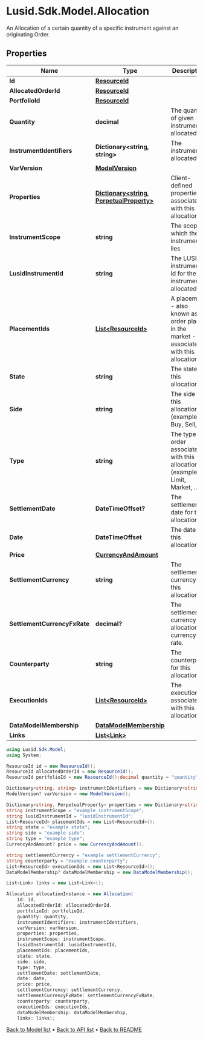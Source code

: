 # Lusid.Sdk.Model.Allocation
An Allocation of a certain quantity of a specific instrument against an originating  Order.

## Properties

Name | Type | Description | Notes
------------ | ------------- | ------------- | -------------
**Id** | [**ResourceId**](ResourceId.md) |  | 
**AllocatedOrderId** | [**ResourceId**](ResourceId.md) |  | 
**PortfolioId** | [**ResourceId**](ResourceId.md) |  | 
**Quantity** | **decimal** | The quantity of given instrument allocated. | 
**InstrumentIdentifiers** | **Dictionary&lt;string, string&gt;** | The instrument allocated. | 
**VarVersion** | [**ModelVersion**](ModelVersion.md) |  | [optional] 
**Properties** | [**Dictionary&lt;string, PerpetualProperty&gt;**](PerpetualProperty.md) | Client-defined properties associated with this allocation. | [optional] 
**InstrumentScope** | **string** | The scope in which the instrument lies | [optional] 
**LusidInstrumentId** | **string** | The LUSID instrument id for the instrument allocated. | 
**PlacementIds** | [**List&lt;ResourceId&gt;**](ResourceId.md) | A placement - also known as an order placed in the market - associated with this allocation. | [optional] 
**State** | **string** | The state of this allocation. | [optional] 
**Side** | **string** | The side of this allocation (examples: Buy, Sell, ...). | [optional] 
**Type** | **string** | The type of order associated with this allocation (examples: Limit, Market, ...). | [optional] 
**SettlementDate** | **DateTimeOffset?** | The settlement date for this allocation. | [optional] 
**Date** | **DateTimeOffset** | The date of this allocation. | [optional] 
**Price** | [**CurrencyAndAmount**](CurrencyAndAmount.md) |  | [optional] 
**SettlementCurrency** | **string** | The settlement currency of this allocation. | [optional] 
**SettlementCurrencyFxRate** | **decimal?** | The settlement currency to allocation currency FX rate. | [optional] 
**Counterparty** | **string** | The counterparty for this allocation. | [optional] 
**ExecutionIds** | [**List&lt;ResourceId&gt;**](ResourceId.md) | The executions associated with this allocation | [optional] 
**DataModelMembership** | [**DataModelMembership**](DataModelMembership.md) |  | [optional] 
**Links** | [**List&lt;Link&gt;**](Link.md) |  | [optional] 

```csharp
using Lusid.Sdk.Model;
using System;

ResourceId id = new ResourceId();
ResourceId allocatedOrderId = new ResourceId();
ResourceId portfolioId = new ResourceId();decimal quantity = "quantity";

Dictionary<string, string> instrumentIdentifiers = new Dictionary<string, string>();
ModelVersion? varVersion = new ModelVersion();

Dictionary<string, PerpetualProperty> properties = new Dictionary<string, PerpetualProperty>();
string instrumentScope = "example instrumentScope";
string lusidInstrumentId = "lusidInstrumentId";
List<ResourceId> placementIds = new List<ResourceId>();
string state = "example state";
string side = "example side";
string type = "example type";
CurrencyAndAmount? price = new CurrencyAndAmount();

string settlementCurrency = "example settlementCurrency";
string counterparty = "example counterparty";
List<ResourceId> executionIds = new List<ResourceId>();
DataModelMembership? dataModelMembership = new DataModelMembership();

List<Link> links = new List<Link>();

Allocation allocationInstance = new Allocation(
    id: id,
    allocatedOrderId: allocatedOrderId,
    portfolioId: portfolioId,
    quantity: quantity,
    instrumentIdentifiers: instrumentIdentifiers,
    varVersion: varVersion,
    properties: properties,
    instrumentScope: instrumentScope,
    lusidInstrumentId: lusidInstrumentId,
    placementIds: placementIds,
    state: state,
    side: side,
    type: type,
    settlementDate: settlementDate,
    date: date,
    price: price,
    settlementCurrency: settlementCurrency,
    settlementCurrencyFxRate: settlementCurrencyFxRate,
    counterparty: counterparty,
    executionIds: executionIds,
    dataModelMembership: dataModelMembership,
    links: links);
```

[Back to Model list](../README.md#documentation-for-models) &#8226; [Back to API list](../README.md#documentation-for-api-endpoints) &#8226; [Back to README](../README.md)
